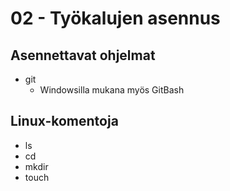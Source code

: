 # 02 - Työkalujen asennus

## Asennettavat ohjelmat

- git
	- Windowsilla mukana myös GitBash

## Linux-komentoja

- ls
- cd
- mkdir
- touch
